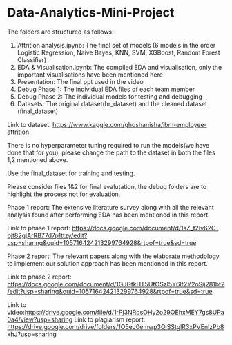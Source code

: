 # Data-Analytics-Mini-Project

The folders are structured as follows:
1. Attrition analysis.ipynb: The final set of models (6 models in the order Logistic Regression, Naive Bayes, KNN, SVM, XGBoost, Random Forest Classifier)
2. EDA & Visualisation.ipynb: The compiled EDA and visualisation, only the important visualisations have been mentioned here
3. Presentation: The final ppt used in the video
5. Debug Phase 1: The individual EDA files of each team member
6. Debug Phase 2: The individual models for testing and debugging 
7. Datasets: The original dataset(hr_dataset) and the cleaned dataset (final_dataset)

Link to dataset: https://www.kaggle.com/ghoshanisha/ibm-employee-attrition 

There is no hyperparameter tuning required to run the models(we have done that for you), please change the path to the dataset in both the files 1,2 mentioned above.

Use the final_dataset for training and testing. 

Please consider files 1&2 for final evalutation, the debug folders are to highlight the process not for evaluation.

Phase 1 report:
The extensive literature survey along with all the relevant analysis found after performing EDA has been mentioned in this report.

Link to phase 1 report: https://docs.google.com/document/d/1sZ_t2Iv62C-bjt82gjArRB77d7p1ttzy/edit?usp=sharing&ouid=105716424213299764928&rtpof=true&sd=true

Phase 2 report:
The relevant papers along with the elaborate methodology to implement our solution approach has been mentioned in this report. 

Link to phase 2 report: https://docs.google.com/document/d/1GJGtkHT5UfOSzl5Y6lf2Y2oSij281bt2/edit?usp=sharing&ouid=105716424213299764928&rtpof=true&sd=true 

Link to video:https://drive.google.com/file/d/1rPj3NRbsOHy2o29OEhxMEY7gs8UPa0a4/view?usp=sharing
Link to plagiarism report: https://drive.google.com/drive/folders/1O5eJ0emwp3QlSStglR3xPVEnlzPb8xhJ?usp=sharing




